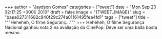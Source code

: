 
+++
author = "Jaydson Gomes"
categories = ["tweet"]
date = "Mon Sep 20 02:17:25 +0000 2010"
draft = false
image = "{TWEET_IMAGE}"
slug = "baea027311682c940f29c274a01161495fea4fd1"
tags = ["tweet"]
title = """Heheheh, O filme Seguranç..."""
+++
Heheheh, O filme Segurança Nacional ganhou nota 2 na avaliação do CinePop. Deve ser uma baita bosta mesmo.
